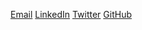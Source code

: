 [Email](mailto:james.hawkins+blog@hiberly.com)
[LinkedIn](https://uk.linkedin.com/in/j-hawkins)
[Twitter](https://twitter.com/james406)
[GitHub](https://github.com/jamesefhawkins) 
